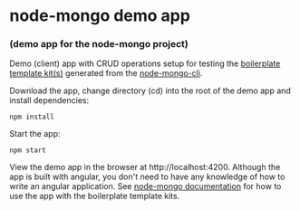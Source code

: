 # node-mongo demo app
### (demo app for the node-mongo project)

Demo (client) app with CRUD operations setup for testing the [boilerplate template kit(s)](https://github.com/code-collabo/node-mongo-esm-kit) generated from the [node-mongo-cli](https://github.com/code-collabo/node-mongo-cli).

Download the app, change directory (cd) into the root of the demo app and install dependencies:
````
npm install
````
Start the app:
````
npm start
````
View the demo app in the browser at http://localhost:4200. Although the app is built with angular, you don't need to have any knowledge of how to write an angular application. See [node-mongo documentation](https://code-collabo.gitbook.io/node-mongo/) for how to use the app with the boilerplate template kits.





<!--
This project was generated with [Angular CLI](https://github.com/angular/angular-cli) version 11.0.5.

## Development server

Run `ng serve` for a dev server. Navigate to `http://localhost:4200/`. The app will automatically reload if you change any of the source files.

## Code scaffolding

Run `ng generate component component-name` to generate a new component. You can also use `ng generate directive|pipe|service|class|guard|interface|enum|module`.

## Build

Run `ng build` to build the project. The build artifacts will be stored in the `dist/` directory. Use the `--prod` flag for a production build.

## Running unit tests

Run `ng test` to execute the unit tests via [Karma](https://karma-runner.github.io).

## Running end-to-end tests

Run `ng e2e` to execute the end-to-end tests via [Protractor](http://www.protractortest.org/).

## Further help

To get more help on the Angular CLI use `ng help` or go check out the [Angular CLI Overview and Command Reference](https://angular.io/cli) page.
-->
